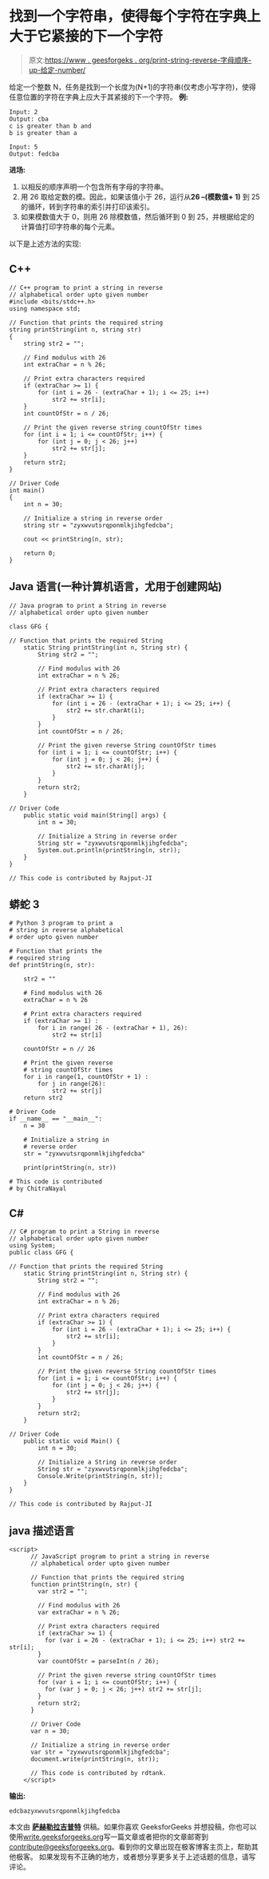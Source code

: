 # 找到一个字符串，使得每个字符在字典上大于它紧接的下一个字符

> 原文:[https://www . geesforgeks . org/print-string-reverse-字母顺序-up-给定-number/](https://www.geeksforgeeks.org/print-string-reverse-alphabetical-order-upto-given-number/)

给定一个整数 N，任务是找到一个长度为(N+1)的字符串(仅考虑小写字符)，使得任意位置的字符在字典上应大于其紧接的下一个字符。
**例:**

```
Input: 2
Output: cba
c is greater than b and
b is greater than a

Input: 5
Output: fedcba
```

**进场:**

1.  以相反的顺序声明一个包含所有字母的字符串。
2.  用 26 取给定数的模。因此，如果该值小于 26，运行从**26 –(模数值+ 1)** 到 25 的循环，转到字符串的索引并打印该索引。
3.  如果模数值大于 0，则用 26 除模数值，然后循环到 0 到 25，并根据给定的计算值打印字符串的每个元素。

以下是上述方法的实现:

## C++

```
// C++ program to print a string in reverse
// alphabetical order upto given number
#include <bits/stdc++.h>
using namespace std;

// Function that prints the required string
string printString(int n, string str)
{
    string str2 = "";

    // Find modulus with 26
    int extraChar = n % 26;

    // Print extra characters required
    if (extraChar >= 1) {
        for (int i = 26 - (extraChar + 1); i <= 25; i++)
            str2 += str[i];
    }
    int countOfStr = n / 26;

    // Print the given reverse string countOfStr times
    for (int i = 1; i <= countOfStr; i++) {
        for (int j = 0; j < 26; j++)
            str2 += str[j];
    }
    return str2;
}

// Driver Code
int main()
{
    int n = 30;

    // Initialize a string in reverse order
    string str = "zyxwvutsrqponmlkjihgfedcba";

    cout << printString(n, str);

    return 0;
}
```

## Java 语言(一种计算机语言，尤用于创建网站)

```
// Java program to print a String in reverse
// alphabetical order upto given number

class GFG {

// Function that prints the required String
    static String printString(int n, String str) {
        String str2 = "";

        // Find modulus with 26
        int extraChar = n % 26;

        // Print extra characters required
        if (extraChar >= 1) {
            for (int i = 26 - (extraChar + 1); i <= 25; i++) {
                str2 += str.charAt(i);
            }
        }
        int countOfStr = n / 26;

        // Print the given reverse String countOfStr times
        for (int i = 1; i <= countOfStr; i++) {
            for (int j = 0; j < 26; j++) {
                str2 += str.charAt(j);
            }
        }
        return str2;
    }

// Driver Code
    public static void main(String[] args) {
        int n = 30;

        // Initialize a String in reverse order
        String str = "zyxwvutsrqponmlkjihgfedcba";
        System.out.println(printString(n, str));
    }
}

// This code is contributed by Rajput-JI
```

## 蟒蛇 3

```
# Python 3 program to print a
# string in reverse alphabetical
# order upto given number

# Function that prints the
# required string
def printString(n, str):

    str2 = ""

    # Find modulus with 26
    extraChar = n % 26

    # Print extra characters required
    if (extraChar >= 1) :
        for i in range( 26 - (extraChar + 1), 26):
            str2 += str[i]

    countOfStr = n // 26

    # Print the given reverse
    # string countOfStr times
    for i in range(1, countOfStr + 1) :
        for j in range(26):
            str2 += str[j]
    return str2

# Driver Code
if __name__ == "__main__":
    n = 30

    # Initialize a string in
    # reverse order
    str = "zyxwvutsrqponmlkjihgfedcba"

    print(printString(n, str))

# This code is contributed
# by ChitraNayal
```

## C#

```
// C# program to print a String in reverse
// alphabetical order upto given number
using System;
public class GFG {

// Function that prints the required String
    static String printString(int n, String str) {
        String str2 = "";

        // Find modulus with 26
        int extraChar = n % 26;

        // Print extra characters required
        if (extraChar >= 1) {
            for (int i = 26 - (extraChar + 1); i <= 25; i++) {
                str2 += str[i];
            }
        }
        int countOfStr = n / 26;

        // Print the given reverse String countOfStr times
        for (int i = 1; i <= countOfStr; i++) {
            for (int j = 0; j < 26; j++) {
                str2 += str[j];
            }
        }
        return str2;
    }

// Driver Code
    public static void Main() {
        int n = 30;

        // Initialize a String in reverse order
        String str = "zyxwvutsrqponmlkjihgfedcba";
        Console.Write(printString(n, str));
    }
}

// This code is contributed by Rajput-JI
```

## java 描述语言

```
<script>
      // JavaScript program to print a string in reverse
      // alphabetical order upto given number

      // Function that prints the required string
      function printString(n, str) {
        var str2 = "";

        // Find modulus with 26
        var extraChar = n % 26;

        // Print extra characters required
        if (extraChar >= 1) {
          for (var i = 26 - (extraChar + 1); i <= 25; i++) str2 += str[i];
        }
        var countOfStr = parseInt(n / 26);

        // Print the given reverse string countOfStr times
        for (var i = 1; i <= countOfStr; i++) {
          for (var j = 0; j < 26; j++) str2 += str[j];
        }
        return str2;
      }

      // Driver Code
      var n = 30;

      // Initialize a string in reverse order
      var str = "zyxwvutsrqponmlkjihgfedcba";
      document.write(printString(n, str));

      // This code is contributed by rdtank.
    </script>
```

**输出:**

```
edcbazyxwvutsrqponmlkjihgfedcba
```

本文由 [**萨赫勒拉吉普特**](https://www.linkedin.com/in/sahil-rajput-3ba2b3134/) 供稿。如果你喜欢 GeeksforGeeks 并想投稿，你也可以使用[write.geeksforgeeks.org](https://write.geeksforgeeks.org)写一篇文章或者把你的文章邮寄到 contribute@geeksforgeeks.org。看到你的文章出现在极客博客主页上，帮助其他极客。
如果发现有不正确的地方，或者想分享更多关于上述话题的信息，请写评论。